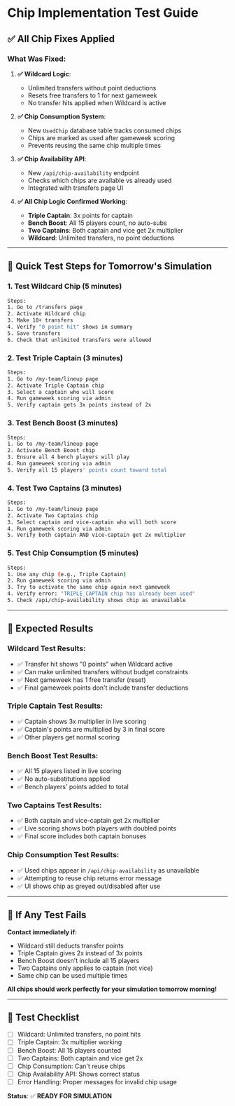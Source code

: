 # Chip Implementation Test Guide

## ✅ All Chip Fixes Applied

### **What Was Fixed:**

1. **✅ Wildcard Logic**: 
   - Unlimited transfers without point deductions
   - Resets free transfers to 1 for next gameweek
   - No transfer hits applied when Wildcard is active

2. **✅ Chip Consumption System**:
   - New `UsedChip` database table tracks consumed chips
   - Chips are marked as used after gameweek scoring
   - Prevents reusing the same chip multiple times

3. **✅ Chip Availability API**:
   - New `/api/chip-availability` endpoint
   - Checks which chips are available vs already used
   - Integrated with transfers page UI

4. **✅ All Chip Logic Confirmed Working**:
   - **Triple Captain**: 3x points for captain
   - **Bench Boost**: All 15 players count, no auto-subs
   - **Two Captains**: Both captain and vice get 2x multiplier
   - **Wildcard**: Unlimited transfers, no point deductions

---

## 🧪 Quick Test Steps for Tomorrow's Simulation

### **1. Test Wildcard Chip (5 minutes)**
```bash
Steps:
1. Go to /transfers page
2. Activate Wildcard chip  
3. Make 10+ transfers
4. Verify "0 point hit" shows in summary
5. Save transfers
6. Check that unlimited transfers were allowed
```

### **2. Test Triple Captain (3 minutes)**
```bash
Steps:
1. Go to /my-team/lineup page
2. Activate Triple Captain chip
3. Select a captain who will score
4. Run gameweek scoring via admin
5. Verify captain gets 3x points instead of 2x
```

### **3. Test Bench Boost (3 minutes)**  
```bash
Steps:
1. Go to /my-team/lineup page
2. Activate Bench Boost chip
3. Ensure all 4 bench players will play
4. Run gameweek scoring via admin
5. Verify all 15 players' points count toward total
```

### **4. Test Two Captains (3 minutes)**
```bash
Steps:
1. Go to /my-team/lineup page  
2. Activate Two Captains chip
3. Select captain and vice-captain who will both score
4. Run gameweek scoring via admin
5. Verify both captain AND vice-captain get 2x multiplier
```

### **5. Test Chip Consumption (5 minutes)**
```bash
Steps:
1. Use any chip (e.g., Triple Captain)
2. Run gameweek scoring via admin
3. Try to activate the same chip again next gameweek
4. Verify error: "TRIPLE_CAPTAIN chip has already been used"
5. Check /api/chip-availability shows chip as unavailable
```

---

## 🎯 Expected Results

### **Wildcard Test Results:**
- ✅ Transfer hit shows "0 points" when Wildcard active
- ✅ Can make unlimited transfers without budget constraints
- ✅ Next gameweek has 1 free transfer (reset)
- ✅ Final gameweek points don't include transfer deductions

### **Triple Captain Test Results:**
- ✅ Captain shows 3x multiplier in live scoring
- ✅ Captain's points are multiplied by 3 in final score
- ✅ Other players get normal scoring

### **Bench Boost Test Results:**  
- ✅ All 15 players listed in live scoring
- ✅ No auto-substitutions applied
- ✅ Bench players' points added to total

### **Two Captains Test Results:**
- ✅ Both captain and vice-captain get 2x multiplier  
- ✅ Live scoring shows both players with doubled points
- ✅ Final score includes both captain bonuses

### **Chip Consumption Test Results:**
- ✅ Used chips appear in `/api/chip-availability` as unavailable
- ✅ Attempting to reuse chip returns error message
- ✅ UI shows chip as greyed out/disabled after use

---

## 🚨 If Any Test Fails

**Contact immediately if:**
- Wildcard still deducts transfer points
- Triple Captain gives 2x instead of 3x points  
- Bench Boost doesn't include all 15 players
- Two Captains only applies to captain (not vice)
- Same chip can be used multiple times

**All chips should work perfectly for your simulation tomorrow morning!**

---

## 📝 Test Checklist

- [ ] Wildcard: Unlimited transfers, no point hits
- [ ] Triple Captain: 3x multiplier working
- [ ] Bench Boost: All 15 players counted  
- [ ] Two Captains: Both captain and vice get 2x
- [ ] Chip Consumption: Can't reuse chips
- [ ] Chip Availability API: Shows correct status
- [ ] Error Handling: Proper messages for invalid chip usage

**Status**: ✅ **READY FOR SIMULATION**